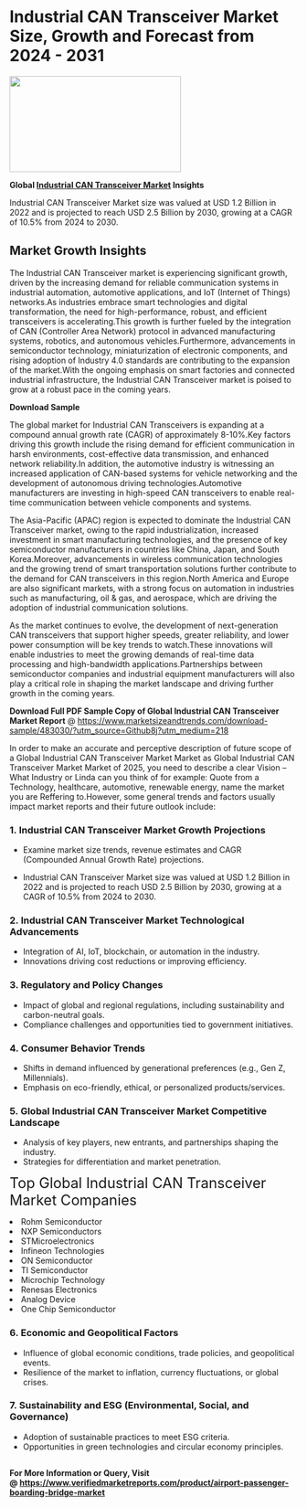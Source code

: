 <H1>Industrial CAN Transceiver Market Size, Growth and Forecast from 2024 - 2031</H1><img class="aligncenter size-medium wp-image-584254" src="https://thirdeyenews.in/wp-content/uploads/2024/09/Global-Market-Research-300x168.jpeg" alt="" width="300" height="168" /><p><strong>Global&nbsp;<a href="https://www.marketsizeandtrends.com/download-sample/483030/?utm_source=Github8j?utm_medium=218">Industrial CAN Transceiver Market</a> Insights</strong></p><p>Industrial CAN Transceiver Market size was valued at USD 1.2 Billion in 2022 and is projected to reach USD 2.5 Billion by 2030, growing at a CAGR of 10.5% from 2024 to 2030.</p><p><h2>Market Growth Insights</h2> <p>The Industrial CAN Transceiver market is experiencing significant growth, driven by the increasing demand for reliable communication systems in industrial automation, automotive applications, and IoT (Internet of Things) networks.As industries embrace smart technologies and digital transformation, the need for high-performance, robust, and efficient transceivers is accelerating.This growth is further fueled by the integration of CAN (Controller Area Network) protocol in advanced manufacturing systems, robotics, and autonomous vehicles.Furthermore, advancements in semiconductor technology, miniaturization of electronic components, and rising adoption of Industry 4.0 standards are contributing to the expansion of the market.With the ongoing emphasis on smart factories and connected industrial infrastructure, the Industrial CAN Transceiver market is poised to grow at a robust pace in the coming years.</p> <p><strong>Download Sample</strong></p> <p>The global market for Industrial CAN Transceivers is expanding at a compound annual growth rate (CAGR) of approximately 8-10%.Key factors driving this growth include the rising demand for efficient communication in harsh environments, cost-effective data transmission, and enhanced network reliability.In addition, the automotive industry is witnessing an increased application of CAN-based systems for vehicle networking and the development of autonomous driving technologies.Automotive manufacturers are investing in high-speed CAN transceivers to enable real-time communication between vehicle components and systems.</p> <p>The Asia-Pacific (APAC) region is expected to dominate the Industrial CAN Transceiver market, owing to the rapid industrialization, increased investment in smart manufacturing technologies, and the presence of key semiconductor manufacturers in countries like China, Japan, and South Korea.Moreover, advancements in wireless communication technologies and the growing trend of smart transportation solutions further contribute to the demand for CAN transceivers in this region.North America and Europe are also significant markets, with a strong focus on automation in industries such as manufacturing, oil & gas, and aerospace, which are driving the adoption of industrial communication solutions.</p> <p>As the market continues to evolve, the development of next-generation CAN transceivers that support higher speeds, greater reliability, and lower power consumption will be key trends to watch.These innovations will enable industries to meet the growing demands of real-time data processing and high-bandwidth applications.Partnerships between semiconductor companies and industrial equipment manufacturers will also play a critical role in shaping the market landscape and driving further growth in the coming years.</p> <p><span class=""><strong>Download Full PDF Sample Copy of Global Industrial CAN Transceiver Market Report</strong> @ <a href="https://www.marketsizeandtrends.com/download-sample/483030/?utm_source=Github8j?utm_medium=218" target="_blank">https://www.marketsizeandtrends.com/download-sample/483030/?utm_source=Github8j?utm_medium=218</a></span></p><p>In order to make an accurate and perceptive description of future scope of a Global&nbsp;Industrial CAN Transceiver Market Market as Global&nbsp;Industrial CAN Transceiver Market Market of 2025, you need to describe a clear Vision &ndash; What Industry or Linda can you think of for example: Quote from a Technology, healthcare, automotive, renewable energy, name the market you are Reffering to.However, some general trends and factors usually impact market reports and their future outlook include:</p><h3>1.&nbsp;<strong>Industrial CAN Transceiver Market Growth Projections</strong></h3><ul><li>Examine market size trends, revenue estimates and CAGR (Compounded Annual Growth Rate) projections.</li><li><p>Industrial CAN Transceiver Market size was valued at USD 1.2 Billion in 2022 and is projected to reach USD 2.5 Billion by 2030, growing at a CAGR of 10.5% from 2024 to 2030.</p></li></ul><h3>2.&nbsp;<strong>Industrial CAN Transceiver Market Technological Advancements</strong></h3><ul><li>Integration of AI, IoT, blockchain, or automation in the industry.</li><li>Innovations driving cost reductions or improving efficiency.</li></ul><h3>3.&nbsp;<strong>Regulatory and Policy Changes</strong></h3><ul><li>Impact of global and regional regulations, including sustainability and carbon-neutral goals.</li><li>Compliance challenges and opportunities tied to government initiatives.</li></ul><h3>4.&nbsp;<strong>Consumer Behavior Trends</strong></h3><ul><li>Shifts in demand influenced by generational preferences (e.g., Gen Z, Millennials).</li><li>Emphasis on eco-friendly, ethical, or personalized products/services.</li></ul><h3>5.&nbsp;<strong>Global Industrial CAN Transceiver Market Competitive Landscape</strong></h3><ul><li>Analysis of key players, new entrants, and partnerships shaping the industry.</li><li>Strategies for differentiation and market penetration.</li></ul><p data-pm-slice="1 1 []"><span style="color: inherit; font-family: inherit; font-size: 25px;">Top Global Industrial CAN Transceiver Market Companies</span></p><div class="" data-test-id=""><p><li>Rohm Semiconductor</li><li> NXP Semiconductors</li><li> STMicroelectronics</li><li> Infineon Technologies</li><li> ON Semiconductor</li><li> TI Semiconductor</li><li> Microchip Technology</li><li> Renesas Electronics</li><li> Analog Device</li><li> One Chip Semiconductor</li></p></div><h3>6.&nbsp;<strong>Economic and Geopolitical Factors</strong></h3><ul><li>Influence of global economic conditions, trade policies, and geopolitical events.</li><li>Resilience of the market to inflation, currency fluctuations, or global crises.</li></ul><h3>7.&nbsp;<strong>Sustainability and ESG (Environmental, Social, and Governance)</strong></h3><ul><li>Adoption of sustainable practices to meet ESG criteria.</li><li>Opportunities in green technologies and circular economy principles.</li></ul><h2><strong style="font-size: 14px;">For More Information or Query, Visit @&nbsp;</strong><a style="background-color: #ffffff; font-size: 14px;" href="https://www.marketsizeandtrends.com/report/industrial-can-transceiver-market/" target="_blank">https://www.verifiedmarketreports.com/product/airport-passenger-boarding-bridge-market</a></h2>